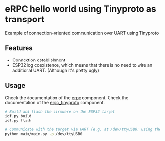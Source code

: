 # eRPC hello world using Tinyproto as transport

Example of connection-oriented communication over UART using Tinyproto

## Features

* Connection establishment
* ESP32 log coexistence, which means that there is no need to wire an additional UART. (Although it's pretty ugly)

## Usage

Check the documentation of the [erpc](../../components/erpc/README.md) component.
Check the documentation of the [erpc_tinyproto](../../components/erpc_tinyproto/README.md) component.

```bash
# Build and flash the firmware on the ESP32 target
idf.py build
idf.py flash

# Communicate with the target via UART (e.g. at /dev/ttyUSB0) using the host-side Python script
python main/main.py -p /dev/ttyUSB0
```
